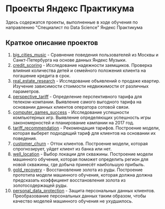 # Проекты Яндекс Практикума
Здесь содержатся проекты, выполненные в ходе обучения по направлению "Специалист по Data Science" Яндекс Практикума
## Краткое описание проектов
1. [big_cities_music](https://github.com/akhabutdinova/yandex_practicum_projects/tree/main/1.%20big_cities_music) - Сравнение поведения пользователей из Москвы и Санкт-Петербурга на основе данных Яндекс Музыки. 
2. [credit_scoring](https://github.com/akhabutdinova/yandex_practicum_projects/tree/main/2.%20credit_scoring) - Исследование надежности заемщиков. Проверка влияния количества детей и семейного положения клиента на погашение кредита в срок.
3. [real_estate_research](https://github.com/akhabutdinova/yandex_practicum_projects/tree/main/3.%20real_estate_research) - Исследование объявлений о продаже квартир. Изучение зависимости стоимости недвижимости от различных параметров. 
4. [perspective_tariff](https://github.com/akhabutdinova/yandex_practicum_projects/tree/main/4.%20perspective_tariff) - Определение перспективного тарифа для телеком-компании. Выявление самого выгодного тарифа на основании данных клиентов оператора сотовой связи.
5. [computer_games_success](https://github.com/akhabutdinova/yandex_practicum_projects/tree/main/5.%20computer_games_success) - Исследование успешности компьютерных игр. Выявление определяющих успешность игры закономерностей и планирование кампании на 2017 год. 
6. [tariff_recommendation](https://github.com/akhabutdinova/yandex_practicum_projects/tree/main/6.%20tariff_recommendation) - Рекомендация тарифов. Построение модели, которая выберет подходящий тариф для клиентов на основании их поведения.
7. [customer_churn](https://github.com/akhabutdinova/yandex_practicum_projects/tree/main/7.%20customer_churn) - Отток клиентов. Построение модели, которая спрогнозирует, уйдет клиент из банка или нет.
8. [well_location](https://github.com/akhabutdinova/yandex_practicum_projects/tree/main/8.%20well_location) - Выбор локации для скважины. Построение модели машинного обучения, которая поможет определить регион для новой скважины, где добыча принесёт наибольшую прибыль.
9. [gold_recovery](https://github.com/akhabutdinova/yandex_practicum_projects/tree/main/9.%20gold_recovery) - Восстановление золота из руды. Построение прототипа модели машинного обучения, которая должна должна предсказать коэффициент восстановления золота из золотосодержащей руды.
10. [personal_data_protection](https://github.com/akhabutdinova/yandex_practicum_projects/tree/main/10.%20personal_data_protection) - Защита персональных данных клиентов. Преобразование персональных данных таким образом, чтобы качество моделей машинного обучения не ухудшилось.
